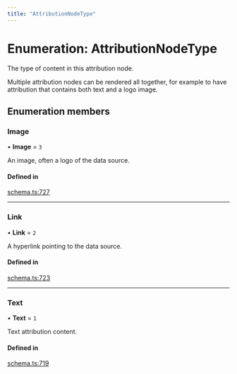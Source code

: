 ```yaml
---
title: "AttributionNodeType"
---
```

# Enumeration: AttributionNodeType

The type of content in this attribution node.

Multiple attribution nodes can be rendered all together, for example to have
attribution that contains both text and a logo image.

## Enumeration members

### Image

• **Image** = `3`

An image, often a logo of the data source.

#### Defined in

[schema.ts:727](https://github.com/coda/packs-sdk/blob/main/schema.ts#L727)

___

### Link

• **Link** = `2`

A hyperlink pointing to the data source.

#### Defined in

[schema.ts:723](https://github.com/coda/packs-sdk/blob/main/schema.ts#L723)

___

### Text

• **Text** = `1`

Text attribution content.

#### Defined in

[schema.ts:719](https://github.com/coda/packs-sdk/blob/main/schema.ts#L719)

